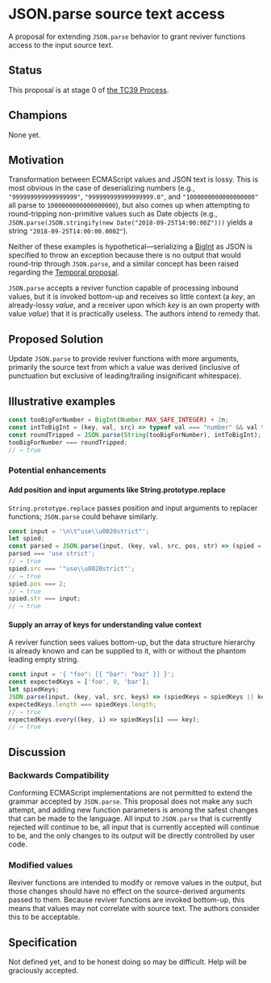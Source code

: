 # JSON.parse source text access

A proposal for extending `JSON.parse` behavior to grant reviver functions access to the input source text.

## Status
This proposal is at stage 0 of [the TC39 Process](https://tc39.github.io/process-document/).

## Champions
None yet.

## Motivation
Transformation between ECMAScript values and JSON text is lossy.
This is most obvious in the case of deserializing numbers (e.g., `"999999999999999999"`, `"999999999999999999.0"`, and `"1000000000000000000"` all parse to `1000000000000000000`), but also comes up when attempting to round-tripping non-primitive values such as Date objects (e.g., `JSON.parse(JSON.stringify(new Date("2018-09-25T14:00:00Z")))` yields a string `"2018-09-25T14:00:00.000Z"`).

Neither of these examples is hypothetical—serializing a [BigInt](https://github.com/tc39/proposal-bigint) as JSON is specified to throw an exception because there is no output that would round-trip through `JSON.parse`, and a similar concept has been raised regarding the [Temporal proposal](https://github.com/tc39/proposal-temporal).

`JSON.parse` accepts a reviver function capable of processing inbound values, but it is invoked bottom-up and receives so little context (a _key_, an already-lossy _value_, and a receiver upon which _key_ is an own property with value _value_) that it is practically useless.
The authors intend to remedy that.

## Proposed Solution
Update `JSON.parse` to provide reviver functions with more arguments, primarily the source text from which a value was derived (inclusive of punctuation but exclusive of leading/trailing insignificant whitespace).

## Illustrative examples
```js
const tooBigForNumber = BigInt(Number.MAX_SAFE_INTEGER) + 2n;
const intToBigInt = (key, val, src) => typeof val === "number" && val % 1 === 0 ? BigInt(src) : val;
const roundTripped = JSON.parse(String(tooBigForNumber), intToBigInt);
tooBigForNumber === roundTripped;
// → true
```

### Potential enhancements
#### Add position and input arguments like String.prototype.replace
`String.prototype.replace` passes position and input arguments to replacer functions; `JSON.parse` could behave similarly.
```js
const input = '\n\t"use\\u0020strict"';
let spied;
const parsed = JSON.parse(input, (key, val, src, pos, str) => (spied = {src, pos, str}, val));
parsed === 'use strict';
// → true
spied.src === '"use\\u0020strict"';
// → true
spied.pos === 2;
// → true
spied.str === input;
// → true

```

#### Supply an array of keys for understanding value context
A reviver function sees values bottom-up, but the data structure hierarchy is already known and can be supplied to it, with or without the phantom leading empty string.
```js
const input = '{ "foo": [{ "bar": "baz" }] }';
const expectedKeys = ['foo', 0, 'bar'];
let spiedKeys;
JSON.parse(input, (key, val, src, keys) => (spiedKeys = spiedKeys || keys, val));
expectedKeys.length === spiedKeys.length;
// → true
expectedKeys.every((key, i) => spiedKeys[i] === key);
// → true
```

## Discussion
### Backwards Compatibility
Conforming ECMAScript implementations are not permitted to extend the grammar accepted by `JSON.parse`.
This proposal does not make any such attempt, and adding new function parameters is among the safest changes that can be made to the language.
All input to `JSON.parse` that is currently rejected will continue to be, all input that is currently accepted will continue to be, and the only changes to its output will be directly controlled by user code.

### Modified values
Reviver functions are intended to modify or remove values in the output, but those changes should have no effect on the source-derived arguments passed to them.
Because reviver functions are invoked bottom-up, this means that values may not correlate with source text.
The authors consider this to be acceptable.

## Specification
Not defined yet, and to be honest doing so may be difficult.
Help will be graciously accepted.
